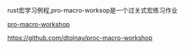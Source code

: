 rust宏学习例程,pro-macro-worksop是一个过关式宏练习作业

[pro-macro-workshop](https://github.com/dtolnay/proc-macro-workshop)

https://github.com/dtolnay/proc-macro-workshop
